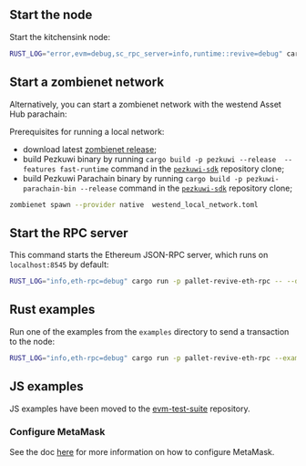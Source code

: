 ## Start the node

Start the kitchensink node:

```bash
RUST_LOG="error,evm=debug,sc_rpc_server=info,runtime::revive=debug" cargo run --bin substrate-node -- --dev
```

## Start a zombienet network

Alternatively, you can start a zombienet network with the westend Asset Hub parachain:

Prerequisites for running a local network:
- download latest [zombienet release](https://github.com/paritytech/zombienet/releases);
- build Pezkuwi binary by running `cargo build -p pezkuwi --release  --features fast-runtime` command in the
  [`pezkuwi-sdk`](https://github.com/paritytech/polkadot-sdk) repository clone;
- build Pezkuwi Parachain binary by running `cargo build -p pezkuwi-parachain-bin --release` command in the
  [`pezkuwi-sdk`](https://github.com/paritytech/polkadot-sdk) repository clone;

```bash
zombienet spawn --provider native  westend_local_network.toml
```

## Start the RPC server

This command starts the Ethereum JSON-RPC server, which runs on `localhost:8545` by default:

```bash
RUST_LOG="info,eth-rpc=debug" cargo run -p pallet-revive-eth-rpc -- --dev
```

## Rust examples

Run one of the examples from the `examples` directory to send a transaction to the node:

```bash
RUST_LOG="info,eth-rpc=debug" cargo run -p pallet-revive-eth-rpc --example deploy
```

## JS examples

JS examples have been moved to the [evm-test-suite](https://github.com/paritytech/evm-test-suite) repository.

### Configure MetaMask

See the doc [here](https://contracts.pezkuwi.io/work-with-a-local-node#metemask-configuration) for more
information on how to configure MetaMask.

